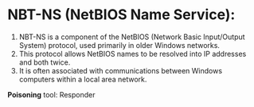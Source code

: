 
# NBT-NS (NetBIOS Name Service):

1. NBT-NS is a component of the NetBIOS (Network Basic Input/Output System) protocol, used primarily in older Windows networks.
2. This protocol allows NetBIOS names to be resolved into IP addresses and both twice.
3. It is often associated with communications between Windows computers within a local area network.

**Poisoning**
tool: Responder